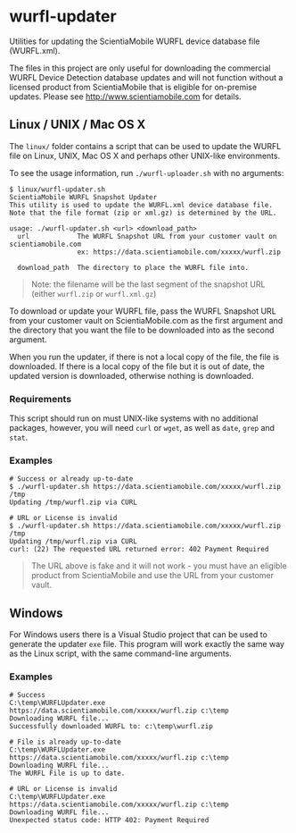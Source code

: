 # wurfl-updater
Utilities for updating the ScientiaMobile WURFL device database file (WURFL.xml).

The files in this project are only useful for downloading the commercial WURFL Device Detection database updates and will not function without a licensed product from ScientiaMobile that is eligible for on-premise updates.  Please see http://www.scientiamobile.com for details.

## Linux / UNIX / Mac OS X
The `linux/` folder contains a script that can be used to update the WURFL file on Linux, UNIX, Mac OS X and perhaps other UNIX-like environments.

To see the usage information, run `./wurfl-uploader.sh` with no arguments:

    $ linux/wurfl-updater.sh
    ScientiaMobile WURFL Snapshot Updater
    This utility is used to update the WURFL.xml device database file.
    Note that the file format (zip or xml.gz) is determined by the URL.

    usage: ./wurfl-updater.sh <url> <download_path>
      url            The WURFL Snapshot URL from your customer vault on scientiamobile.com
                     ex: https://data.scientiamobile.com/xxxxx/wurfl.zip

      download_path  The directory to place the WURFL file into.

> Note: the filename will be the last segment of the snapshot URL (either `wurfl.zip` or `wurfl.xml.gz`)

To download or update your WURFL file, pass the WURFL Snapshot URL from your customer vault on ScientiaMobile.com as the first argument and the directory that you want the file to be downloaded into as the second argument.

When you run the updater, if there is not a local copy of the file, the file is downloaded.  If there is a local copy of the file but it is out of date, the updated version is downloaded, otherwise nothing is downloaded.

### Requirements
This script should run on must UNIX-like systems with no additional packages, however, you will need `curl` or `wget`, as well as `date`, `grep` and `stat`.

### Examples

	# Success or already up-to-date
    $ ./wurfl-updater.sh https://data.scientiamobile.com/xxxxx/wurfl.zip /tmp
    Updating /tmp/wurfl.zip via CURL
	
	# URL or License is invalid
	$ ./wurfl-updater.sh https://data.scientiamobile.com/xxxxx/wurfl.zip /tmp
    Updating /tmp/wurfl.zip via CURL
    curl: (22) The requested URL returned error: 402 Payment Required

> The URL above is fake and it will not work - you must have an eligible product from ScientiaMobile and use the URL from your customer vault.

## Windows

For Windows users there is a Visual Studio project that can be used to generate the updater `exe` file.  This program will work exactly the same way as the Linux script, with the same command-line arguments.

### Examples

	# Success
    C:\temp\WURFLUpdater.exe https://data.scientiamobile.com/xxxxx/wurfl.zip c:\temp
    Downloading WURFL file...
    Successfully downloaded WURFL to: c:\temp\wurfl.zip

	# File is already up-to-date
    C:\temp\WURFLUpdater.exe https://data.scientiamobile.com/xxxxx/wurfl.zip c:\temp
    Downloading WURFL file...
    The WURFL File is up to date.

	# URL or License is invalid
    C:\temp\WURFLUpdater.exe https://data.scientiamobile.com/xxxxx/wurfl.zip c:\temp
    Downloading WURFL file...
    Unexpected status code: HTTP 402: Payment Required

